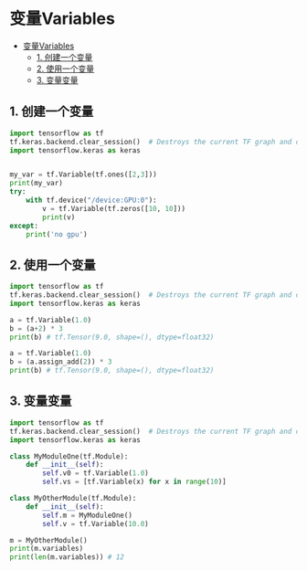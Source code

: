 # 变量Variables
<!-- TOC -->

- [变量Variables](#变量variables)
    - [1. 创建一个变量](#1-创建一个变量)
    - [2. 使用一个变量](#2-使用一个变量)
    - [3. 变量变量](#3-变量变量)

<!-- /TOC -->
## 1. 创建一个变量
```python
import tensorflow as tf
tf.keras.backend.clear_session()  # Destroys the current TF graph and creates a new one.
import tensorflow.keras as keras


my_var = tf.Variable(tf.ones([2,3]))
print(my_var)
try:
    with tf.device("/device:GPU:0"):
        v = tf.Variable(tf.zeros([10, 10]))
        print(v)
except:
    print('no gpu')
```
## 2. 使用一个变量
```python
import tensorflow as tf
tf.keras.backend.clear_session()  # Destroys the current TF graph and creates a new one.
import tensorflow.keras as keras

a = tf.Variable(1.0)
b = (a+2) * 3
print(b) # tf.Tensor(9.0, shape=(), dtype=float32)

a = tf.Variable(1.0)
b = (a.assign_add(2)) * 3
print(b) # tf.Tensor(9.0, shape=(), dtype=float32)
```
## 3. 变量变量
```python
import tensorflow as tf
tf.keras.backend.clear_session()  # Destroys the current TF graph and creates a new one.
import tensorflow.keras as keras

class MyModuleOne(tf.Module):
    def __init__(self):
        self.v0 = tf.Variable(1.0)
        self.vs = [tf.Variable(x) for x in range(10)]

class MyOtherModule(tf.Module):
    def __init__(self):
        self.m = MyModuleOne()
        self.v = tf.Variable(10.0)

m = MyOtherModule()
print(m.variables)
print(len(m.variables)) # 12
```